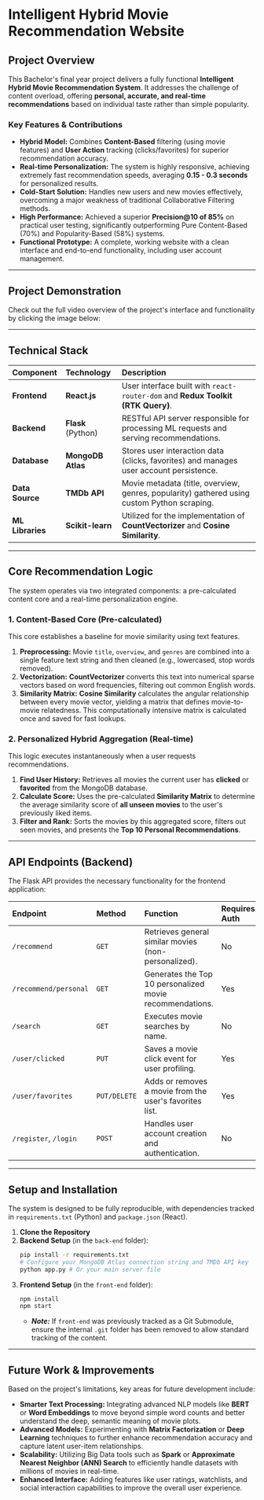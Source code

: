 # Intelligent Hybrid Movie Recommendation Website 

## Project Overview

This Bachelor's final year project delivers a fully functional **Intelligent Hybrid Movie Recommendation System**. It addresses the challenge of content overload, offering **personal, accurate, and real-time recommendations** based on individual taste rather than simple popularity.

### Key Features & Contributions

  * **Hybrid Model:** Combines **Content-Based** filtering (using movie features) and **User Action** tracking (clicks/favorites) for superior recommendation accuracy.
  * **Real-time Personalization:** The system is highly responsive, achieving extremely fast recommendation speeds, averaging **0.15 - 0.3 seconds** for personalized results.
  * **Cold-Start Solution:** Handles new users and new movies effectively, overcoming a major weakness of traditional Collaborative Filtering methods.
  * **High Performance:** Achieved a superior **Precision@10 of 85%** on practical user testing, significantly outperforming Pure Content-Based (70%) and Popularity-Based (58%) systems.
  * **Functional Prototype:** A complete, working website with a clean interface and end-to-end functionality, including user account management.

-----

## Project Demonstration

Check out the full video overview of the project's interface and functionality by clicking the image below:

-----

## Technical Stack 

| Component | Technology | Description |
| :--- | :--- | :--- |
| **Frontend** | **React.js** | User interface built with `react-router-dom` and **Redux Toolkit (RTK Query)**. |
| **Backend** | **Flask** (Python) | RESTful API server responsible for processing ML requests and serving recommendations. |
| **Database** | **MongoDB Atlas** | Stores user interaction data (clicks, favorites) and manages user account persistence. |
| **Data Source** | **TMDb API** | Movie metadata (title, overview, genres, popularity) gathered using custom Python scraping. |
| **ML Libraries** | **Scikit-learn** | Utilized for the implementation of **CountVectorizer** and **Cosine Similarity**. |

-----

## Core Recommendation Logic 

The system operates via two integrated components: a pre-calculated content core and a real-time personalization engine.

### 1\. Content-Based Core (Pre-calculated)

This core establishes a baseline for movie similarity using text features.

1.  **Preprocessing:** Movie `title`, `overview`, and `genres` are combined into a single feature text string and then cleaned (e.g., lowercased, stop words removed).
2.  **Vectorization:** **CountVectorizer** converts this text into numerical sparse vectors based on word frequencies, filtering out common English words.
3.  **Similarity Matrix:** **Cosine Similarity** calculates the angular relationship between every movie vector, yielding a matrix that defines movie-to-movie relatedness. This computationally intensive matrix is calculated once and saved for fast lookups.

### 2\. Personalized Hybrid Aggregation (Real-time)

This logic executes instantaneously when a user requests recommendations.

1.  **Find User History:** Retrieves all movies the current user has **clicked** or **favorited** from the MongoDB database.
2.  **Calculate Score:** Uses the pre-calculated **Similarity Matrix** to determine the average similarity score of **all unseen movies** to the user's previously liked items.
3.  **Filter and Rank:** Sorts the movies by this aggregated score, filters out seen movies, and presents the **Top 10 Personal Recommendations**.

-----

## API Endpoints (Backend) 

The Flask API provides the necessary functionality for the frontend application:

| Endpoint | Method | Function | Requires Auth |
| :--- | :--- | :--- | :--- |
| `/recommend` | `GET` | Retrieves general similar movies (non-personalized). | No |
| `/recommend/personal`| `GET` | Generates the Top 10 personalized movie recommendations. | Yes |
| `/search` | `GET` | Executes movie searches by name. | No |
| `/user/clicked` | `PUT` | Saves a movie click event for user profiling. | Yes |
| `/user/favorites` | `PUT/DELETE` | Adds or removes a movie from the user's favorites list. | Yes |
| `/register`, `/login` | `POST` | Handles user account creation and authentication. | No |

-----

## Setup and Installation 

The system is designed to be fully reproducible, with dependencies tracked in `requirements.txt` (Python) and `package.json` (React).

1.  **Clone the Repository**
2.  **Backend Setup** (in the `back-end` folder):
    ```bash
    pip install -r requirements.txt
    # Configure your MongoDB Atlas connection string and TMDb API key
    python app.py # Or your main server file
    ```
3.  **Frontend Setup** (in the `front-end` folder):
    ```bash
    npm install
    npm start
    ```
      * ***Note:*** If `front-end` was previously tracked as a Git Submodule, ensure the internal `.git` folder has been removed to allow standard tracking of the content.

-----

## Future Work & Improvements 

Based on the project's limitations, key areas for future development include:

  * **Smarter Text Processing:** Integrating advanced NLP models like **BERT** or **Word Embeddings** to move beyond simple word counts and better understand the deep, semantic meaning of movie plots.
  * **Advanced Models:** Experimenting with **Matrix Factorization** or **Deep Learning** techniques to further enhance recommendation accuracy and capture latent user-item relationships.
  * **Scalability:** Utilizing Big Data tools such as **Spark** or **Approximate Nearest Neighbor (ANN) Search** to efficiently handle datasets with millions of movies in real-time.
  * **Enhanced Interface:** Adding features like user ratings, watchlists, and social interaction capabilities to improve the overall user experience.
